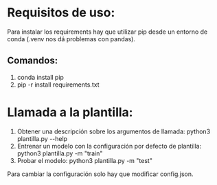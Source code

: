 # Requisitos de uso:
Para instalar los requirements hay que utilizar pip desde un entorno de conda (.venv nos dá problemas con pandas).

## Comandos:
1. conda install pip
2. pip -r install requirements.txt

# Llamada a la plantilla:
1. Obtener una descripción sobre los argumentos de llamada:
    python3 plantilla.py --help 
2. Entrenar un modelo con la configuración por defecto de plantilla:
    python3 plantilla.py -m "train"
3. Probar el modelo:
    python3 plantilla.py -m "test"


Para cambiar la configuración solo hay que modificar config.json.
